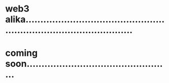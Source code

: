 # web3 alika..........................................................................................
# coming soon.................................................
